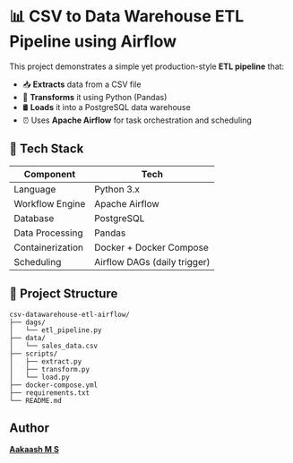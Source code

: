# 📊 CSV to Data Warehouse ETL Pipeline using Airflow

This project demonstrates a simple yet production-style **ETL pipeline** that:
- 📥 **Extracts** data from a CSV file
- 🔄 **Transforms** it using Python (Pandas)
- 🛢️ **Loads** it into a PostgreSQL data warehouse
- ⏰ Uses **Apache Airflow** for task orchestration and scheduling



## 🚀 Tech Stack

| Component       | Tech                                |
|----------------|-------------------------------------|
| Language        | Python 3.x                          |
| Workflow Engine | Apache Airflow                     |
| Database        | PostgreSQL                         |
| Data Processing | Pandas                              |
| Containerization| Docker + Docker Compose            |
| Scheduling      | Airflow DAGs (daily trigger)       |



## 📁 Project Structure

```plaintext
csv-datawarehouse-etl-airflow/
├── dags/
│   └── etl_pipeline.py        
├── data/
│   └── sales_data.csv         
├── scripts/
│   ├── extract.py             
│   ├── transform.py            
│   └── load.py                 
├── docker-compose.yml          
├── requirements.txt           
└── README.md

```

## Author
 [**Aakaash M S**](https://github.com/msaakaash)





